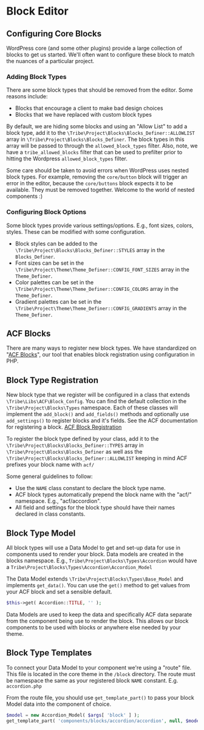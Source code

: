 # Block Editor

## Configuring Core Blocks

WordPress core (and some other plugins) provide a large collection of blocks to get us started.
We'll often want to configure these block to match the nuances of a particular project.

### Adding Block Types

There are some block types that should be removed from the editor. Some reasons include:

* Blocks that encourage a client to make bad design choices
* Blocks that we have replaced with custom block types

By default, we are hiding some blocks and using an "Allow List" to add a block type, add it to the
`\Tribe\Project\Blocks\Blocks_Definer::ALLOWLIST` array in `\Tribe\Project\Blocks\Blocks_Definer`. 
The block types in this array will be passed to through the `allowed_block_types` filter. Also, note, 
we have a `tribe_allowed_blocks` filter that can be used to prefilter prior to hitting the Wordpress 
`allowed_block_types` filter. 

Some care should be taken to avoid errors when WordPress uses nested block types. For
example, removing the `core/button` block will trigger an error in the editor, because the `core/buttons`
block expects it to be available. They must be removed together. Welcome to the world of nested components :)
    
### Configuring Block Options

Some block types provide various settings/options. E.g., font sizes, colors, styles. These can be
modified with some configuration.

* Block styles can be added to the `\Tribe\Project\Blocks\Blocks_Definer::STYLES` array
  in the `Blocks_Definer`.
* Font sizes can be set in the `\Tribe\Project\Theme\Theme_Definer::CONFIG_FONT_SIZES` array
  in the `Theme_Definer`.
* Color palettes can be set in the `\Tribe\Project\Theme\Theme_Definer::CONFIG_COLORS` array
  in the `Theme_Definer`.
* Gradient palettes can be set in the `\Tribe\Project\Theme\Theme_Definer::CONFIG_GRADIENTS` array
  in the `Theme_Definer`.

## ACF Blocks

There are many ways to register new block types. We have standardized on
"[ACF Blocks](https://www.advancedcustomfields.com/resources/blocks/)", our tool that enables block
registration using configuration in PHP.

## Block Type Registration

New block type that we register will be configured in a class that extends 
`\Tribe\Libs\ACF\Block_Config`. You can find the default collection in the
`\Tribe\Project\Blocks\Types` namespace. Each of these classes will implement the `add_block()` and
 `add_fields()` methods and optionally use `add_settings()` to register blocks and it's fields. See the 
 ACF documentation for registering a block. [ACF Block Registration](https://www.advancedcustomfields.com/resources/acf_register_block_type/)

To register the block type defined by your class, add it to the
`\Tribe\Project\Blocks\Blocks_Definer::TYPES` array in `\Tribe\Project\Blocks\Blocks_Definer` as well
ass the `\Tribe\Project\Blocks\Blocks_Definer::ALLOWLIST` keeping in mind ACF prefixes your block name with `acf/`

Some general guidelines to follow:

* Use the `NAME` class constant to declare the block type name.
* ACF block types automatically prepend the block name with the "acf/" namespace. E.g., "acf/accordion".
* All field and settings for the block type should have their names declared in class constants.

## Block Type Model

All block types will use a Data Model to get and set-up data for use in components used to render your block.
Data models are created in the blocks namespace. E.g., `Tribe\Project\Blocks\Types\Accordion` would
have a `Tribe\Project\Blocks\Types\Accordion\Accordion_Model`

The Data Model extends `\Tribe\Project\Blocks\Types\Base_Model` and implements `get_data()`. You can use the
`get()` method to get values from your ACF block and set a sensible default. 

```php
$this->get( Accordion::TITLE, '' );
```
Data Models are used to keep the data and specifically ACF data separate from the component being use 
to render the block. This allows our block components to be used with blocks or anywhere else needed by your theme.

## Block Type Templates

To connect your Data Model to your component we're using a "route" file. This file is located in the core 
theme in the `/block` directory. The route must be namespace the same as your registered block `NAME` constant.
E.g. `accordion.php`

From the route file, you should use `get_template_part()` to pass your block Model data into the component of choice.

```php
$model = new Accordion_Model( $args[ 'block' ] );
get_template_part( 'components/blocks/accordion/accordion', null, $model->get_data() );
```
